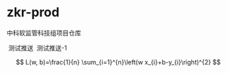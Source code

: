 # zkr-prod
中科软监管科技组项目仓库

​											 测试推送
​											 测试推送-1

$$
L(w, b)=\frac{1}{n} \sum_{i=1}^{n}\left(w x_{i}+b-y_{i}\right)^{2}
$$


